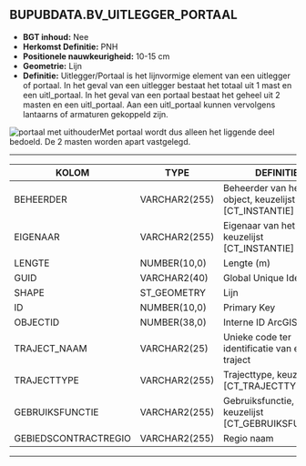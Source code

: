 ﻿## BUPUBDATA.BV_UITLEGGER_PORTAAL


* __BGT inhoud:__ Nee
* __Herkomst Definitie:__ PNH
* __Positionele nauwkeurigheid:__ 10-15 cm
* __Geometrie:__ Lijn
* __Definitie:__ Uitlegger/Portaal is het lijnvormige element van een uitlegger of portaal. In het geval van een uitlegger bestaat het totaal uit 1 mast en een uitl_portaal. In het geval van een portaal bestaat het geheel uit 2 masten en een uitl_portaal. Aan een uitl_portaal kunnen vervolgens lantaarns of armaturen gekoppeld zijn.

![portaal met uithouder](portaal_uithouder.png)Met portaal wordt dus alleen het liggende deel bedoeld. De 2 masten worden apart vastgelegd.

***

|KOLOM                               |TYPE              |DEFINITIE|
|------                              |----              |-----    |
|BEHEERDER                           |VARCHAR2(255)     |Beheerder van het object, keuzelijst [CT_INSTANTIE]|
|EIGENAAR                            |VARCHAR2(255)     |Eigenaar van het object, keuzelijst [CT_INSTANTIE]|
|LENGTE                              |NUMBER(10,0)      |Lengte (m)|
|GUID                                |VARCHAR2(40)      |Global Unique Identifier|
|SHAPE                          |ST_GEOMETRY      |Lijn|
|ID                                  |NUMBER(10,0)      |Primary Key|
|OBJECTID                            |NUMBER(38,0)   |Interne ID ArcGIS|
|TRAJECT_NAAM                        |VARCHAR2(25)      |Unieke code ter identificatie van een traject|
|TRAJECTTYPE                         |VARCHAR2(255)    |Trajecttype, keuzelijst [CT_TRAJECTTYPE]|
|GEBRUIKSFUNCTIE                    |VARCHAR2(255)    |Gebruiksfunctie, keuzelijst [CT_GEBRUIKSFUNCTIE]|
|GEBIEDSCONTRACTREGIO                |VARCHAR2(255)  |Regio naam|


***

